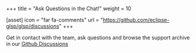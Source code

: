 +++
title = "Ask Questions in the Chat!"
weight = 10

[asset]
  icon = "far fa-comments"
  url = "https://github.com/eclipse-glsp/glsp/discussions"
+++

Get in contact with the team, ask questions and browse the support archive in our [Github Discussions](https://github.com/eclipse-glsp/glsp/discussions)